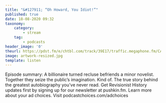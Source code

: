 ```yaml
---
title: "&#127911; “Oh Howard, You Idiot!”"
published: true
date: 18-08-2020 09:32
taxonomy:
    category:
        - stream
    tag:
        - podcasts
header_image: '0'
theurl: https://pdst.fm/e/chtbl.com/track/39E17/traffic.megaphone.fm/CAD9505803434.mp3
image: artwork-resized.jpg
template: listen
--- 
```

Episode summary: A billionaire turned recluse befriends a minor novelist. Together they seize the public’s imagination. Kind of. The true story behind the greatest autobiography you’ve never read. Get Revisionist History updates first by signing up for our newsletter at pushkin.fm. Learn more about your ad choices. Visit podcastchoices.com/adchoices
